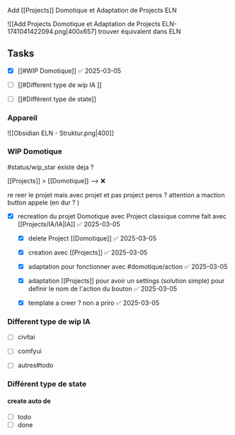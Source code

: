 Add [[Projects]] Domotique et Adaptation de Projects ELN

![[Add Projects Domotique et Adaptation de Projects ELN-1741041422094.png|400x657]
trouver équivalent dans ELN
## Tasks

- [x] [[#WIP Domotique]] ✅ 2025-03-05
- [ ] [[#Different type de wip IA ]]
- [ ] [[#Différent type de state]]



### Appareil

![[Obsidian ELN - Struktur.png|400]]



### WIP Domotique

#status/wip_star 
existe deja ? 

[[Projects]] >  [[Domotique]] --> ❌

re reer le projet mais avec projet et pas project peros ? 
attention a maction button appele (en dur ? ) 
- [x] recreation du projet Domotique avec Project classique comme fait avec [[Projects/IA/IA|IA]] ✅ 2025-03-05
	- [x] delete Project [[Domotique]] ✅ 2025-03-05
	- [x] creation avec [[Projects]] ✅ 2025-03-05
	- [x] adaptation pour fonctionner avec #domotique/action ✅ 2025-03-05
	- [x] adaptation [[Projects]] pour avoir un settings (solution simple) pour definir le nom de l'action du bouton ✅ 2025-03-05
	- [x] template a creer ? non a priro ✅ 2025-03-05
 

### Different type de wip IA

- [ ] civitai
- [ ] comfyui 
- [ ] autres#todo



### Différent type de state

#### create auto de 
- [ ] todo
- [ ] done
